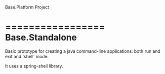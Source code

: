 Base.Platform Project

=================
Base.Standalone
=================

Basic prototype for creating a java command-line applications: both run and exit and 'shell' mode.

It uses a spring-shell library.
